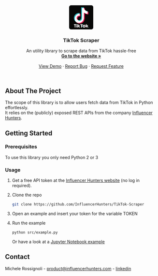 
<!-- PROJECT LOGO -->
<br />
<div align="center"> 
  <a href="https://influencerhunters.com">
    <img src="images/tt_LOGO.png" alt="Logo" width="80" height="80">
  </a>

  <h3 align="center">TikTok Scraper</h3>

  <p align="center">
    An utility library to scrape data from TikTok hassle-free
    <br />
    <a href="https://influencerhunters.com/"><strong>Go to the website »</strong></a>
    <br />
    <br />
    <a href="https://github.com/othneildrew/Best-README-Template">View Demo</a>
    ·
    <a href="https://github.com/InfluencerHunters/Social-Media-Scraper/issues">Report Bug</a>
    ·
    <a href="https://github.com/InfluencerHunters/Social-Media-Scraper/issues">Request Feature</a>
  </p>
</div>
<br />

## About The Project
The scope of this library is to allow users fetch data from TikTok in Python effortlessly. <br>
It relies on the (publicly) exposed REST APIs from the company [Influencer Hunters](https://influencerhunters.com).
<br>


## Getting Started

### Prerequisites

To use this library you only need Python 2 or 3 <br>


### Usage

1. Get a free API token at the [Influencer Hunters website](https://influencerhunters.com/index.html#contact-us) (no log in required). 
2. Clone the repo
   ```sh
   git clone https://github.com/InfluencerHunters/TikTok-Scraper
   ```
3. Open an example and insert your token for the variable TOKEN

4. Run the example
   ```sh
   python src/example.py
   ```
   Or have a look at a [Jupyter Notebook example](https://github.com/InfluencerHunters/TikTok-Scraper/blob/main/src/AnalyzeUser.ipynb)
   
   
   
<!-- CONTACT -->
## Contact

Michele Rossignoli - product@influencerhunters.com - [linkedin](https://www.linkedin.com/in/michele-rossignoli-2052ab1a9/)
